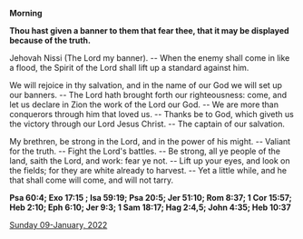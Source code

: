 **Morning**

**Thou hast given a banner to them that fear thee, that it may be displayed because of the truth.**
 
Jehovah Nissi (The Lord my banner). -- When the enemy shall come in like a flood, the Spirit of the Lord shall lift up a standard against him.
 
We will rejoice in thy salvation, and in the name of our God we will set up our banners. -- The Lord hath brought forth our righteousness: come, and let us declare in Zion the work of the Lord our God. -- We are more than conquerors through him that loved us. -- Thanks be to God, which giveth us the victory through our Lord Jesus Christ. -- The captain of our salvation.
 
My brethren, be strong in the Lord, and in the power of his might. -- Valiant for the truth. -- Fight the Lord's battles. -- Be strong, all ye people of the land, saith the Lord, and work: fear ye not. -- Lift up your eyes, and look on the fields; for they are white already to harvest. -- Yet a little while, and he that shall come will come, and will not tarry.  

**Psa 60:4; Exo 17:15 ; Isa 59:19; Psa 20:5; Jer 51:10; Rom 8:37; 1 Cor 15:57; Heb 2:10; Eph 6:10; Jer 9:3; 1 Sam 18:17; Hag 2:4,5; John 4:35; Heb 10:37**

[Sunday 09-January, 2022](https://t.me/daily_light)
